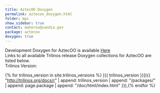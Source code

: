```yaml
---
title: AztecOO Doxygen
permalink: aztecoo_doxygen.html
folder: mpi
show_sidebar: true
contact: maherou@sandia.gov
package: aztecoo
doxygen: true
---
```



Development Doxygen for AztecOO is available [Here](http://trilinos.org/docs/dev/packages/aztecoo/doc/html/index.html)  
Links to all available Trilinos release Doxygen collections for AztecOO are listed below.  
Trilinos Version: 

{% for trilinos_version in site.trilinos_versions %}
[{{ trilinos_version }}]({{ "http://trilinos.org/docs/r" | append: trilinos_version | append: "/packages/" | append: page.package | append: "/doc/html/index.html" }}),{% endfor %}
